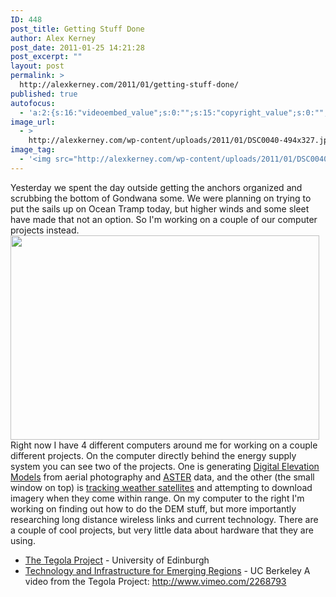 ```yaml
---
ID: 448
post_title: Getting Stuff Done
author: Alex Kerney
post_date: 2011-01-25 14:21:28
post_excerpt: ""
layout: post
permalink: >
  http://alexkerney.com/2011/01/getting-stuff-done/
published: true
autofocus:
  - 'a:2:{s:16:"videoembed_value";s:0:"";s:15:"copyright_value";s:0:"";}'
image_url:
  - >
    http://alexkerney.com/wp-content/uploads/2011/01/DSC0040-494x327.jpg
image_tag:
  - '<img src="http://alexkerney.com/wp-content/uploads/2011/01/DSC0040-494x327.jpg" />'
---
```

Yesterday we spent the day outside getting the anchors organized and scrubbing the bottom of Gondwana some. We were planning on trying to put the sails up on Ocean Tramp today, but higher winds and some sleet have made that not an option. So I'm working on a couple of our computer projects instead. <a rel="attachment wp-att-449" href="http://alexkerney.com/2011/01/getting-stuff-done/_dsc0040/"><img class="size-large wp-image-449 alignnone" title="Energy in a Bottle" src="http://alexkerney.com/wp-content/uploads/2011/01/DSC0040-494x327.jpg" alt="" width="494" height="327" /></a> Right now I have 4 different computers around me for working on a couple different projects. On the computer directly behind the energy supply system you can see two of the projects. One is generating [Digital Elevation Models][1] from aerial photography and [ASTER][2] data, and the other (the small window on top) is [tracking weather satellites][3] and attempting to download imagery when they come within range. On my computer to the right I'm working on finding out how to do the DEM stuff, but more importantly researching long distance wireless links and current technology. There are a couple of cool projects, but very little data about hardware that they are using. 
*   [The Tegola Project][4] - University of Edinburgh
*   [Technology and Infrastructure for Emerging Regions][5] - UC Berkeley A video from the Tegola Project: http://www.vimeo.com/2268793

 [1]: http://en.wikipedia.org/wiki/Digital_elevation_model "Digital Elevation Model on Wikipedia"
 [2]: http://asterweb.jpl.nasa.gov/ "Advanced Spaceborne Thermal Emission and Reflection Radiometer at NASA JPL"
 [3]: http://www.xaxero.com/ "SkyEye"
 [4]: http://www.tegola.org.uk/wiki/index.php/Main_Page "The Tegola Project"
 [5]: http://tier.cs.berkeley.edu/wiki/index.php?title=Home "TIER"
